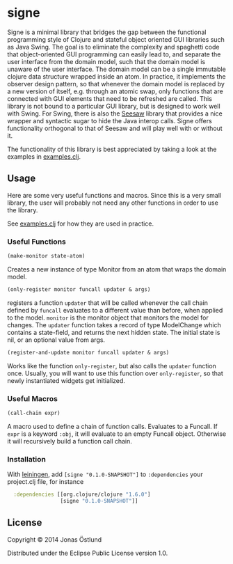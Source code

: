 # signe

Signe is a minimal library that bridges the gap between the functional programming style of Clojure and stateful object oriented GUI libraries such as Java Swing. The goal is to eliminate the complexity and spaghetti code that object-oriented GUI programming can easily lead to, and separate the user interface from the domain model, such that the domain model is unaware of the user interface. The domain model can be a single immutable clojure data structure wrapped inside an atom. In practice, it implements the observer design pattern, so that whenever the domain model is replaced by a new version of itself, e.g. through an atomic swap, only functions that are connected with GUI elements that need to be refreshed are called. This library is not bound to a particular GUI library, but is designed to work well with Swing. For Swing, there is also the [Seesaw](https://github.com/daveray/seesaw) library that provides a nice wrapper and syntactic sugar to hide the Java interop calls. Signe offers functionality orthogonal to that of Seesaw and will play well with or without it.

The functionality of this library is best appreciated by taking a look at the examples in [examples.clj](src/signe/examples.clj).

## Usage
Here are some very useful functions and macros. Since this is a very small library, the user will probably not need any other functions in order to use the library.

See [examples.clj](src/signe/examples.clj) for how they are used in practice.

### Useful Functions
```clojure
(make-monitor state-atom)
```
Creates a new instance of type Monitor from an atom that wraps the domain model.

```clojure
(only-register monitor funcall updater & args)
```
registers a function ```updater``` that will be called whenever the call chain defined by ```funcall``` evaluates to a different value than before, when applied to the model. ```monitor``` is the monitor object that monitors the model for changes. The ```updater``` function takes a record of type ModelChange which contains a state-field, and returns the next hidden state. The initial state is nil, or an optional value from args.

```clojure
(register-and-update monitor funcall updater & args)
```
Works like the function ```only-register```, but also calls the ```updater``` function once. Usually, you will want to use this function over ```only-register```, so that newly instantiated widgets get initialized.


### Useful Macros
```clojure
(call-chain expr)
```
A macro used to define a chain of function calls. Evaluates to a Funcall. If ```expr``` is a keyword ```:obj```, it will evaluate to an empty Funcall object. Otherwise it will recursively build a function call chain.

### Installation
With [leiningen](https://github.com/technomancy/leiningen), add ```[signe "0.1.0-SNAPSHOT"]``` to ```:dependencies``` your project.clj file, for instance
```clojure
  :dependencies [[org.clojure/clojure "1.6.0"]
                 [signe "0.1.0-SNAPSHOT"]]
```

## License

Copyright © 2014 Jonas Östlund

Distributed under the Eclipse Public License version 1.0.
